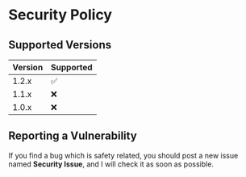# Security Policy

## Supported Versions

| Version | Supported          |
| ------- | ------------------ |
| 1.2.x   | :white_check_mark: |
| 1.1.x   | :x: |
| 1.0.x   | :x:                |

## Reporting a Vulnerability

If you find a bug which is safety related, you should post a new issue named **Security Issue**, and I will check it as soon as possible.
